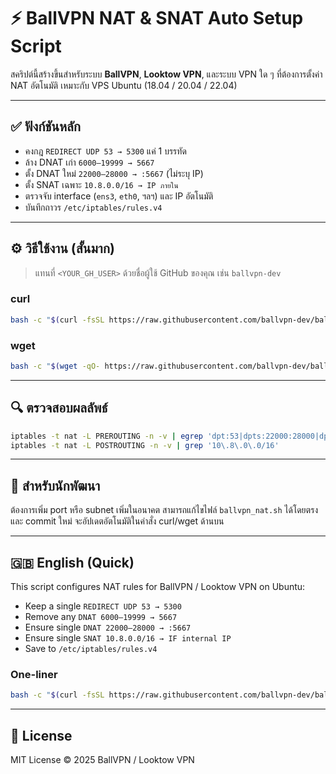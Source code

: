 # ⚡ BallVPN NAT & SNAT Auto Setup Script

สคริปต์นี้สร้างขึ้นสำหรับระบบ **BallVPN**, **Looktow VPN**, และระบบ VPN ใด ๆ ที่ต้องการตั้งค่า NAT อัตโนมัติ
เหมาะกับ VPS Ubuntu (18.04 / 20.04 / 22.04)

---

## ✅ ฟังก์ชันหลัก
- คงกฎ `REDIRECT UDP 53 → 5300` แค่ 1 บรรทัด
- ล้าง DNAT เก่า `6000–19999 → 5667`
- ตั้ง DNAT ใหม่ `22000–28000 → :5667` (ไม่ระบุ IP)
- ตั้ง SNAT เฉพาะ `10.8.0.0/16 → IP ภายใน`
- ตรวจจับ interface (`ens3`, `eth0`, ฯลฯ) และ IP อัตโนมัติ
- บันทึกถาวร `/etc/iptables/rules.v4`

---

## ⚙️ วิธีใช้งาน (สั้นมาก)

> แทนที่ `<YOUR_GH_USER>` ด้วยชื่อผู้ใช้ GitHub ของคุณ เช่น `ballvpn-dev`

### curl
```bash
bash -c "$(curl -fsSL https://raw.githubusercontent.com/ballvpn-dev/ballvpn-nat/refs/heads/main/ballvpn_nat.sh)"
```

### wget
```bash
bash -c "$(wget -qO- https://raw.githubusercontent.com/ballvpn-dev/ballvpn-nat/refs/heads/main/ballvpn_nat.sh)"
```

---

## 🔍 ตรวจสอบผลลัพธ์
```bash
iptables -t nat -L PREROUTING -n -v | egrep 'dpt:53|dpts:22000:28000|dpts:6000:19999'
iptables -t nat -L POSTROUTING -n -v | grep '10\.8\.0\.0/16'
```

---

## 🧠 สำหรับนักพัฒนา
ต้องการเพิ่ม port หรือ subnet เพิ่มในอนาคต สามารถแก้ไขไฟล์ `ballvpn_nat.sh` ได้โดยตรง  
และ commit ใหม่ จะอัปเดตอัตโนมัติในคำสั่ง curl/wget ด้านบน

---

## 🇬🇧 English (Quick)
This script configures NAT rules for BallVPN / Looktow VPN on Ubuntu:
- Keep a single `REDIRECT UDP 53 → 5300`
- Remove any `DNAT 6000–19999 → 5667`
- Ensure single `DNAT 22000–28000 → :5667`
- Ensure single `SNAT 10.8.0.0/16 → IF internal IP`
- Save to `/etc/iptables/rules.v4`

### One-liner
```bash
bash -c "$(curl -fsSL https://raw.githubusercontent.com/ballvpn-dev/ballvpn-nat/refs/heads/main/ballvpn_nat.sh)"
```

---

## 📜 License
MIT License © 2025 BallVPN / Looktow VPN
